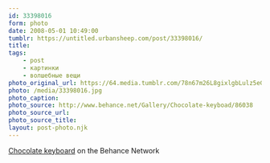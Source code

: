 ```yaml
---
id: 33398016
form: photo
date: 2008-05-01 10:49:00
tumblr: https://untitled.urbansheep.com/post/33398016/
title:
tags:
    - post
    - картинки
    - волшебные вещи
photo_original_url: https://64.media.tumblr.com/78n67m26L8gixlgbLulz5eGk_640.jpg
photo: /media/33398016.jpg
photo_caption: 
photo_source: http://www.behance.net/Gallery/Chocolate-keyboad/86038
photo_source_url:
photo_source_title:
layout: post-photo.njk
---
```


<p><a href="http://www.behance.net/Gallery/Chocolate-keyboad/86038">Chocolate keyboard</a> on the Behance Network</p>
